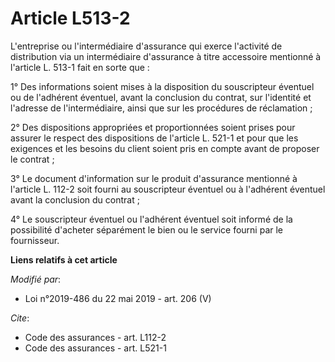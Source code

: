# Article L513-2

L'entreprise ou l'intermédiaire d'assurance qui exerce l'activité de distribution via un intermédiaire d'assurance à titre
accessoire mentionné à l'article L. 513-1 fait en sorte que : 

1° Des informations soient mises à la disposition du souscripteur éventuel ou de l'adhérent éventuel, avant la conclusion du
contrat, sur l'identité et l'adresse de l'intermédiaire, ainsi que sur les procédures de réclamation ; 

2° Des dispositions appropriées et proportionnées soient prises pour assurer le respect des dispositions de l'article L.
521-1 et pour que les exigences et les besoins du client soient pris en compte avant de proposer le contrat ; 

3° Le document d'information sur le produit d'assurance mentionné à l'article L. 112-2 soit fourni au souscripteur éventuel
ou à l'adhérent éventuel avant la conclusion du contrat ; 

4° Le souscripteur éventuel ou l'adhérent éventuel soit informé de la possibilité d'acheter séparément le bien ou le service
fourni par le fournisseur.

**Liens relatifs à cet article**

_Modifié par_:

  - Loi n°2019-486 du 22 mai 2019 - art. 206 (V)

_Cite_:

  - Code des assurances - art. L112-2
  - Code des assurances - art. L521-1
